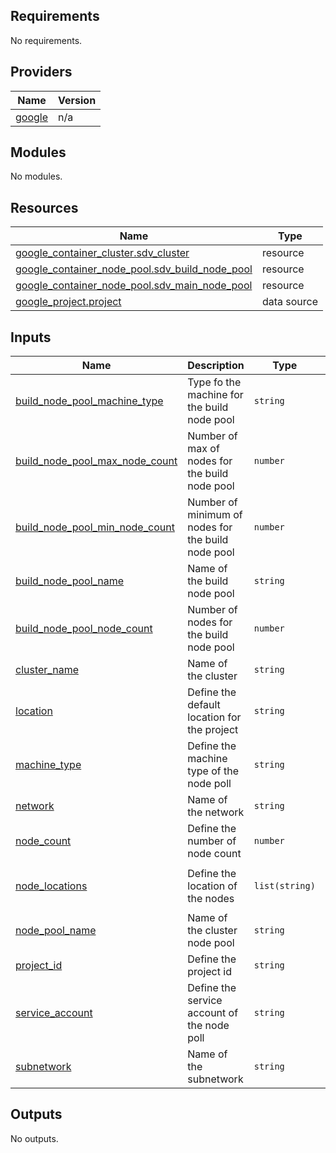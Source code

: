 ## Requirements

No requirements.

## Providers

| Name | Version |
|------|---------|
| <a name="provider_google"></a> [google](#provider\_google) | n/a |

## Modules

No modules.

## Resources

| Name | Type |
|------|------|
| [google_container_cluster.sdv_cluster](https://registry.terraform.io/providers/hashicorp/google/latest/docs/resources/container_cluster) | resource |
| [google_container_node_pool.sdv_build_node_pool](https://registry.terraform.io/providers/hashicorp/google/latest/docs/resources/container_node_pool) | resource |
| [google_container_node_pool.sdv_main_node_pool](https://registry.terraform.io/providers/hashicorp/google/latest/docs/resources/container_node_pool) | resource |
| [google_project.project](https://registry.terraform.io/providers/hashicorp/google/latest/docs/data-sources/project) | data source |

## Inputs

| Name | Description | Type | Default | Required |
|------|-------------|------|---------|:--------:|
| <a name="input_build_node_pool_machine_type"></a> [build\_node\_pool\_machine\_type](#input\_build\_node\_pool\_machine\_type) | Type fo the machine for the build node pool | `string` | n/a | yes |
| <a name="input_build_node_pool_max_node_count"></a> [build\_node\_pool\_max\_node\_count](#input\_build\_node\_pool\_max\_node\_count) | Number of max of nodes for the build node pool | `number` | `3` | no |
| <a name="input_build_node_pool_min_node_count"></a> [build\_node\_pool\_min\_node\_count](#input\_build\_node\_pool\_min\_node\_count) | Number of minimum of nodes for the build node pool | `number` | `0` | no |
| <a name="input_build_node_pool_name"></a> [build\_node\_pool\_name](#input\_build\_node\_pool\_name) | Name of the build node pool | `string` | n/a | yes |
| <a name="input_build_node_pool_node_count"></a> [build\_node\_pool\_node\_count](#input\_build\_node\_pool\_node\_count) | Number of nodes for the build node pool | `number` | n/a | yes |
| <a name="input_cluster_name"></a> [cluster\_name](#input\_cluster\_name) | Name of the cluster | `string` | n/a | yes |
| <a name="input_location"></a> [location](#input\_location) | Define the default location for the project | `string` | n/a | yes |
| <a name="input_machine_type"></a> [machine\_type](#input\_machine\_type) | Define the machine type of the node poll | `string` | `"e2-medium"` | no |
| <a name="input_network"></a> [network](#input\_network) | Name of the network | `string` | n/a | yes |
| <a name="input_node_count"></a> [node\_count](#input\_node\_count) | Define the number of node count | `number` | `1` | no |
| <a name="input_node_locations"></a> [node\_locations](#input\_node\_locations) | Define the location of the nodes | `list(string)` | <pre>[<br/>  "europe-west1-d"<br/>]</pre> | no |
| <a name="input_node_pool_name"></a> [node\_pool\_name](#input\_node\_pool\_name) | Name of the cluster node pool | `string` | n/a | yes |
| <a name="input_project_id"></a> [project\_id](#input\_project\_id) | Define the project id | `string` | n/a | yes |
| <a name="input_service_account"></a> [service\_account](#input\_service\_account) | Define the service account of the node poll | `string` | n/a | yes |
| <a name="input_subnetwork"></a> [subnetwork](#input\_subnetwork) | Name of the subnetwork | `string` | n/a | yes |

## Outputs

No outputs.
